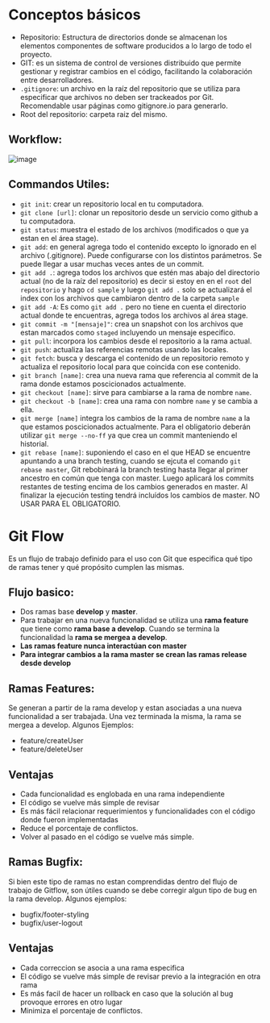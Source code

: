 # Conceptos básicos
-  Repositorio: Estructura de directorios donde se almacenan los elementos componentes de software producidos a lo largo de todo el proyecto.
- GIT: es un sistema de control de versiones distribuido que permite gestionar y registrar cambios en el código, facilitando la colaboración entre desarrolladores.
-  `.gitignore`: un archivo en la raíz del repositorio que se utiliza para especificar que archivos no deben ser trackeados por Git. Recomendable usar páginas como gitignore.io para generarlo.
- Root del repositorio: carpeta raiz del mismo.

## Workflow:
![image](https://github.com/user-attachments/assets/ac2fb236-bfb1-4481-83e6-cdf27759be13)

## Commandos Utiles:
- `git init`: crear un repositorio local en tu computadora.
- `git clone [url]`: clonar un repositorio desde un servicio como github a tu computadora.
- `git status`: muestra el estado de los archivos (modificados o que ya estan en el área stage).
- `git add`: en general agrega todo el contenido excepto lo ignorado en el archivo (.gitignore). Puede configurarse con los distintos parámetros. Se puede llegar a usar muchas veces antes de un commit.
- `git add .`: agrega todos los archivos que estén mas abajo del directorio actual (no de la raíz del repositorio) es decir si estoy en en el `root` del `repositorio` y hago `cd sample` y luego `git add .` solo se actualizará el index con los archivos que cambiaron dentro de la carpeta `sample`
- `git add -A`: Es como `git add .` pero no tiene en cuenta el directorio actual donde te encuentras, agrega todos los archivos al área stage.
- `git commit -m "[mensaje]"`: crea un snapshot con los archivos que estan marcados como `staged` incluyendo un mensaje especifico.
- `git pull`:  incorpora los cambios desde el repositorio a la rama actual.
- `git push`:  actualiza las referencias remotas usando las locales.
- `git fetch`: busca y descarga el contenido de un repositorio remoto y actualiza el repositorio local para que coincida con ese contenido.
- `git branch [name]`: crea una nueva rama que referencia al commit de la rama donde estamos poscicionados actualmente.
- `git checkout [name]`:  sirve para cambiarse a la rama de nombre `name`.
- `git checkout -b [name]`:  crea una rama con nombre `name` y se cambia a ella.
- `git merge [name]` integra los cambios de la rama de nombre `name` a la que estamos poscicionados actualmente. Para el obligatorio deberán utilizar `git merge --no-ff` ya que crea un commit manteniendo el historial.
- `git rebase [name]`: suponiendo el caso en el que HEAD se encuentre apuntando a una branch testing, cuando se ejcuta el comando `git rebase master`, Git rebobinará la branch testing hasta llegar al primer ancestro en común que tenga con master. Luego aplicará los commits restantes de testing encima de los cambios generados en master. Al finalizar la ejecución testing tendrá incluídos los cambios de master. NO USAR PARA EL OBLIGATORIO.

# Git Flow
Es un flujo de trabajo definido para el uso con Git que especifica qué tipo de ramas tener y qué propósito cumplen las mismas.

## Flujo basico:
- Dos ramas base **develop** y **master**.
- Para trabajar en una nueva funcionalidad se utiliza una **rama feature** que tiene como **rama base a develop**. Cuando se termina la funcionalidad la **rama se mergea a develop**.
- **Las ramas feature nunca interactúan con master**
- **Para integrar cambios a la rama master se crean las ramas release desde develop**

## Ramas Features:
Se generan a partir de la rama develop y estan asociadas a una nueva funcionalidad a ser trabajada. Una vez terminada la misma, la rama se mergea a develop. 
Algunos Ejemplos:
- feature/createUser
- feature/deleteUser

## Ventajas
- Cada funcionalidad es englobada en una rama independiente
- El código se vuelve más simple de revisar
- Es más fácil relacionar requerimientos y funcionalidades con el código donde fueron implementadas
- Reduce el porcentaje de conflictos.
- Volver al pasado en el código se vuelve más simple.

## Ramas Bugfix:
Si bien este tipo de ramas no estan comprendidas dentro del flujo de trabajo de Gitflow, son útiles cuando se
debe corregir algun tipo de bug en la rama develop. 
Algunos ejemplos:
- bugfix/footer-styling
- bugfix/user-logout

## Ventajas
- Cada correccion se asocia a una rama especifica
- El código se vuelve más simple de revisar previo a la integración en otra rama
- Es más facil de hacer un rollback en caso que la solución al bug provoque errores en otro lugar
- Minimiza el porcentaje de conflictos.
